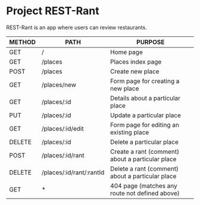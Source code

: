 # Project REST-Rant

REST-Rant is an app where users can review restaurants.

| **METHOD** | **PATH**                 | **PURPOSE**                                      |
| ---------- | ------------------------ | ------------------------------------------------ |
| GET        | /                        | Home page                                        |
| GET        | /places                  | Places index page                                |
| POST       | /places                  | Create new place                                 |
| GET        | /places/new              | Form page for creating a new place               |
| GET        | /places/:id              | Details about a particular place                 |
| PUT        | /places/:id              | Update a particular place                        |
| GET        | /places/:id/edit         | Form page for editing an existing place          |
| DELETE     | /places/:id              | Delete a particular place                        |
| POST       | /places/:id/rant         | Create a rant (comment) about a particular place |
| DELETE     | /places/:id/rant/:rantId | Delete a rant (comment) about a particular place |
| GET        | \*                       | 404 page (matches any route not defined above)   |
